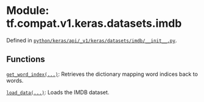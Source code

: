 <div itemscope itemtype="http://developers.google.com/ReferenceObject">
<meta itemprop="name" content="tf.compat.v1.keras.datasets.imdb" />
<meta itemprop="path" content="Stable" />
</div>

# Module: tf.compat.v1.keras.datasets.imdb





Defined in [`python/keras/api/_v1/keras/datasets/imdb/__init__.py`](/code/stable/tensorflow/python/keras/api/_v1/keras/datasets/imdb/__init__.py).

<!-- Placeholder for "Used in" -->


## Functions

[`get_word_index(...)`](../../../../../tf/keras/datasets/imdb/get_word_index.md): Retrieves the dictionary mapping word indices back to words.

[`load_data(...)`](../../../../../tf/keras/datasets/imdb/load_data.md): Loads the IMDB dataset.

